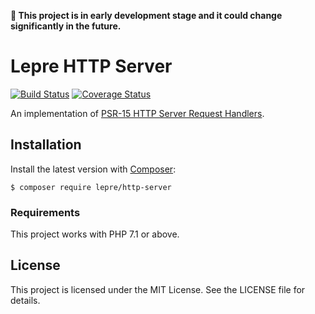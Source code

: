 **🚧 This project is in early development stage and it could change significantly in the future.**

# Lepre HTTP Server

[![Build Status](https://travis-ci.org/leprephp/http-server.svg?branch=master)](https://travis-ci.org/leprephp/http-server)
[![Coverage Status](https://coveralls.io/repos/github/leprephp/http-server/badge.svg?branch=master)](https://coveralls.io/github/leprephp/http-server?branch=master)

An implementation of [PSR-15 HTTP Server Request Handlers](https://www.php-fig.org/psr/psr-15/).

## Installation

Install the latest version with [Composer][composer]:

```
$ composer require lepre/http-server
```

### Requirements

This project works with PHP 7.1 or above.

## License

This project is licensed under the MIT License. See the LICENSE file for details.

[composer]: https://getcomposer.org/
